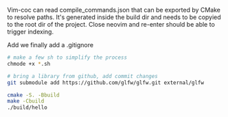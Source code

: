Vim-coc can read compile_commands.json that can be exported
by CMake to resolve paths. It's generated inside the build
dir and needs to be copyied to the root dir of the project.
Close neovim and re-enter should be able to trigger indexing.

Add we finally add a .gitignore

```bash
# make a few sh to simplify the process
chmode +x *.sh

# bring a library from github, add commit changes
git submodule add https://github.com/glfw/glfw.git external/glfw

cmake -S. -Bbuild
make -Cbuild
./build/hello
```
